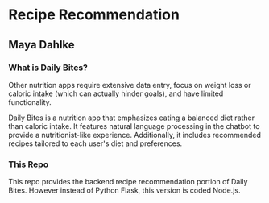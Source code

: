 # Recipe Recommendation
## Maya Dahlke

### What is Daily Bites?

Other nutrition apps require extensive data entry, focus on weight loss or caloric intake (which can actually hinder goals), and have limited functionality.

Daily Bites is a nutrition app that emphasizes eating a balanced diet rather than caloric intake. It features natural language processing in the chatbot to provide a nutritionist-like experience. Additionally, it includes recommended recipes tailored to each user's diet and preferences.

### This Repo

This repo provides the backend recipe recommendation portion of Daily Bites. However instead of Python Flask, this version is coded Node.js. 
